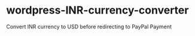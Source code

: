 # wordpress-INR-currency-converter
Convert INR currency to USD before redirecting to PayPal Payment
